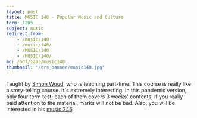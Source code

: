 ```yaml
---
layout: post
title: MUSIC 140 - Popular Music and Culture
term: 1205
subject: music
redirect_from:
    - /music/140
    - /music/140/
    - /MUSIC/140
    - /MUSIC/140/
md: /mdf/1205/music140
thumbnail: "/crs_banner/music140.jpg"
---
```



Taught by [Simon Wood](https://uwaterloo.ca/music/people-profiles/simon-wood), who is teaching part-time. This course is really like a story-telling course. It's extremely interesting. In this pandemic version, only four term test, each of them covers 3 weeks' contents. If you really paid attention to the material, marks will not be bad. Also, you will be interested in his [music 246](/music/246).
